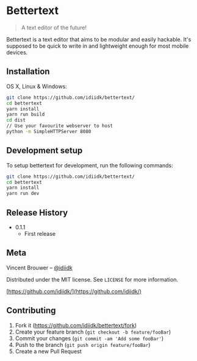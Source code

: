 # Bettertext
> A text editor of the future!

Bettertext is a text editor that aims to be modular and easily hackable. It's supposed to be quick to write in and lightweight enough for most mobile devices.

## Installation

OS X, Linux & Windows:

```sh
git clone https://github.com/idiidk/bettertext/
cd bettertext
yarn install
yarn run build
cd dist
// Use your favourite webserver to host
python -m SimpleHTTPServer 8080
```

## Development setup

To setup bettertext for development, run the following commands:

```sh
git clone https://github.com/idiidk/bettertext/
cd bettertext
yarn install
yarn run dev
```

## Release History

* 0.1.1
    * First release 

## Meta

Vincent Brouwer – [@idiidk](https://twitter.com/idiidk)

Distributed under the MIT license. See ``LICENSE`` for more information.

[https://github.com/idiidk/](https://github.com/idiidk/)

## Contributing

1. Fork it (<https://github.com/idiidk/bettertext/fork>)
2. Create your feature branch (`git checkout -b feature/fooBar`)
3. Commit your changes (`git commit -am 'Add some fooBar'`)
4. Push to the branch (`git push origin feature/fooBar`)
5. Create a new Pull Request

